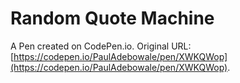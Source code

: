 # Random Quote Machine

A Pen created on CodePen.io. Original URL: [https://codepen.io/PaulAdebowale/pen/XWKQWop](https://codepen.io/PaulAdebowale/pen/XWKQWop).


